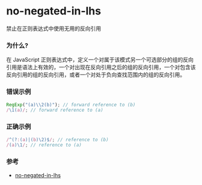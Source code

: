 # no-negated-in-lhs

禁止在正则表达式中使用无用的反向引用

### 为什么?

在 JavaScript 正则表达式中，定义一个对属于该模式另一个可选部分的组的反向引用是语法上有效的，一个对出现在反向引用之后的组的反向引用，一个对包含该反向引用的组的反向引用，或者一个对处于负向查找范围内的组的反向引用。

### 错误示例

```js
RegExp("(a)\\2(b)"); // forward reference to (b)
/\1(a)/; // forward reference to (a)
```

### 正确示例

```js
/^(?:(a)|(b)\2)$/; // reference to (b)
/(a)\1/; // reference to (a)
```

### 参考

- [no-negated-in-lhs](https://eslint.org/docs/rules/no-negated-in-lhs)
